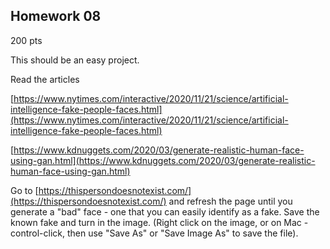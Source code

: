 


## Homework  08

200 pts

This should be an easy project.








Read the articles 

[https://www.nytimes.com/interactive/2020/11/21/science/artificial-intelligence-fake-people-faces.html](https://www.nytimes.com/interactive/2020/11/21/science/artificial-intelligence-fake-people-faces.html)

[https://www.kdnuggets.com/2020/03/generate-realistic-human-face-using-gan.html](https://www.kdnuggets.com/2020/03/generate-realistic-human-face-using-gan.html)


Go to 
[https://thispersondoesnotexist.com/](https://thispersondoesnotexist.com/)
and refresh the page until you generate a "bad" face - one that you can easily identify 
as a fake.  Save the known fake and turn in the image.  (Right click on the image, or on Mac - control-click, then use "Save As" or "Save Image As" to
save the file).




